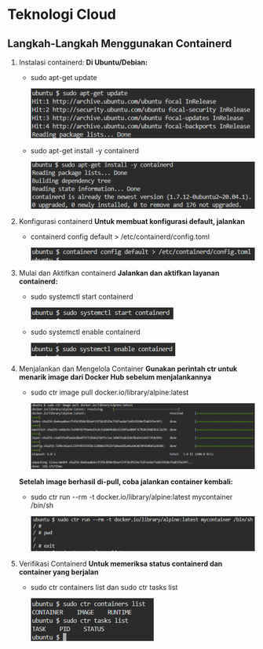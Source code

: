 # Teknologi Cloud

## Langkah-Langkah Menggunakan Containerd

1. Instalasi containerd:
   **Di Ubuntu/Debian:**
   - sudo apt-get update

     ![alt](images/image-1.png)  

   - sudo apt-get install -y containerd

     ![alt](images/image-2.png)  

3. Konfigurasi containerd
   **Untuk membuat konfigurasi default, jalankan**
   
   - containerd config default > /etc/containerd/config.toml

     ![alt](images/image-3.png)  

5. Mulai dan Aktifkan containerd
   **Jalankan dan aktifkan layanan containerd:**
   - sudo systemctl start containerd
  
     ![alt](images/image-4.png)  
     
   - sudo systemctl enable containerd

     ![alt](images/image-5.png)

6. Menjalankan dan Mengelola Container
   **Gunakan perintah ctr untuk menarik image dari Docker Hub sebelum menjalankannya**
   - sudo ctr image pull docker.io/library/alpine:latest

     ![alt](images/image-6.png)

   **Setelah image berhasil di-pull, coba jalankan container kembali:**
   - sudo ctr run --rm -t docker.io/library/alpine:latest mycontainer /bin/sh

     ![alt](images/image-7.png)

7. Verifikasi Containerd
   **Untuk memeriksa status containerd dan container yang berjalan**
   - sudo ctr containers list dan sudo ctr tasks list

     ![alt](images/image-8.png)
